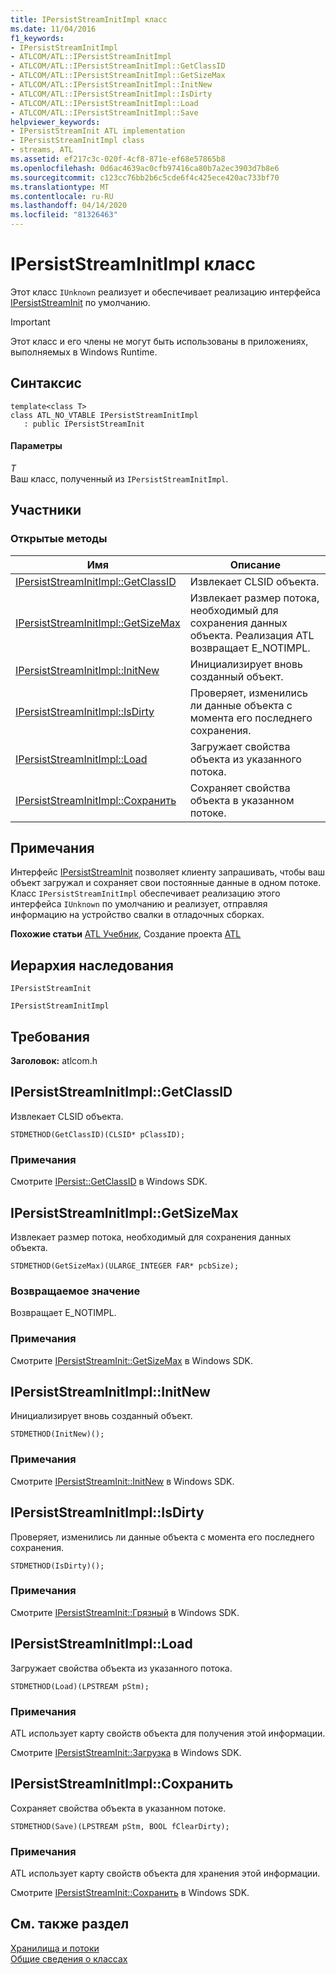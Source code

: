 ```yaml
---
title: IPersistStreamInitImpl класс
ms.date: 11/04/2016
f1_keywords:
- IPersistStreamInitImpl
- ATLCOM/ATL::IPersistStreamInitImpl
- ATLCOM/ATL::IPersistStreamInitImpl::GetClassID
- ATLCOM/ATL::IPersistStreamInitImpl::GetSizeMax
- ATLCOM/ATL::IPersistStreamInitImpl::InitNew
- ATLCOM/ATL::IPersistStreamInitImpl::IsDirty
- ATLCOM/ATL::IPersistStreamInitImpl::Load
- ATLCOM/ATL::IPersistStreamInitImpl::Save
helpviewer_keywords:
- IPersistStreamInit ATL implementation
- IPersistStreamInitImpl class
- streams, ATL
ms.assetid: ef217c3c-020f-4cf8-871e-ef68e57865b8
ms.openlocfilehash: 0d6ac4639ac0cfb97416ca80b7a2ec3903d7b8e6
ms.sourcegitcommit: c123cc76bb2b6c5cde6f4c425ece420ac733bf70
ms.translationtype: MT
ms.contentlocale: ru-RU
ms.lasthandoff: 04/14/2020
ms.locfileid: "81326463"
---
```

# <a name="ipersiststreaminitimpl-class"></a>IPersistStreamInitImpl класс

Этот класс `IUnknown` реализует и обеспечивает реализацию интерфейса [IPersistStreamInit](/windows/win32/api/ocidl/nn-ocidl-ipersiststreaminit) по умолчанию.

> [!IMPORTANT]
> Этот класс и его члены не могут быть использованы в приложениях, выполняемых в Windows Runtime.

## <a name="syntax"></a>Синтаксис

```
template<class T>
class ATL_NO_VTABLE IPersistStreamInitImpl
   : public IPersistStreamInit
```

#### <a name="parameters"></a>Параметры

*T*<br/>
Ваш класс, полученный из `IPersistStreamInitImpl`.

## <a name="members"></a>Участники

### <a name="public-methods"></a>Открытые методы

|Имя|Описание|
|----------|-----------------|
|[IPersistStreamInitImpl::GetClassID](#getclassid)|Извлекает CLSID объекта.|
|[IPersistStreamInitImpl::GetSizeMax](#getsizemax)|Извлекает размер потока, необходимый для сохранения данных объекта. Реализация ATL возвращает E_NOTIMPL.|
|[IPersistStreamInitImpl::InitNew](#initnew)|Инициализирует вновь созданный объект.|
|[IPersistStreamInitImpl::IsDirty](#isdirty)|Проверяет, изменились ли данные объекта с момента его последнего сохранения.|
|[IPersistStreamInitImpl::Load](#load)|Загружает свойства объекта из указанного потока.|
|[IPersistStreamInitImpl::Сохранить](#save)|Сохраняет свойства объекта в указанном потоке.|

## <a name="remarks"></a>Примечания

Интерфейс [IPersistStreamInit](/windows/win32/api/ocidl/nn-ocidl-ipersiststreaminit) позволяет клиенту запрашивать, чтобы ваш объект загружал и сохраняет свои постоянные данные в одном потоке. Класс `IPersistStreamInitImpl` обеспечивает реализацию этого интерфейса `IUnknown` по умолчанию и реализует, отправляя информацию на устройство свалки в отладочных сборках.

**Похожие статьи** [ATL Учебник](../../atl/active-template-library-atl-tutorial.md), Создание проекта [ATL](../../atl/reference/creating-an-atl-project.md)

## <a name="inheritance-hierarchy"></a>Иерархия наследования

`IPersistStreamInit`

`IPersistStreamInitImpl`

## <a name="requirements"></a>Требования

**Заголовок:** atlcom.h

## <a name="ipersiststreaminitimplgetclassid"></a><a name="getclassid"></a>IPersistStreamInitImpl::GetClassID

Извлекает CLSID объекта.

```
STDMETHOD(GetClassID)(CLSID* pClassID);
```

### <a name="remarks"></a>Примечания

Смотрите [IPersist::GetClassID](/windows/win32/api/objidl/nf-objidl-ipersist-getclassid) в Windows SDK.

## <a name="ipersiststreaminitimplgetsizemax"></a><a name="getsizemax"></a>IPersistStreamInitImpl::GetSizeMax

Извлекает размер потока, необходимый для сохранения данных объекта.

```
STDMETHOD(GetSizeMax)(ULARGE_INTEGER FAR* pcbSize);
```

### <a name="return-value"></a>Возвращаемое значение

Возвращает E_NOTIMPL.

### <a name="remarks"></a>Примечания

Смотрите [IPersistStreamInit::GetSizeMax](/windows/win32/api/ocidl/nf-ocidl-ipersiststreaminit-getsizemax) в Windows SDK.

## <a name="ipersiststreaminitimplinitnew"></a><a name="initnew"></a>IPersistStreamInitImpl::InitNew

Инициализирует вновь созданный объект.

```
STDMETHOD(InitNew)();
```

### <a name="remarks"></a>Примечания

Смотрите [IPersistStreamInit::InitNew](/windows/win32/api/ocidl/nf-ocidl-ipersiststreaminit-initnew) в Windows SDK.

## <a name="ipersiststreaminitimplisdirty"></a><a name="isdirty"></a>IPersistStreamInitImpl::IsDirty

Проверяет, изменились ли данные объекта с момента его последнего сохранения.

```
STDMETHOD(IsDirty)();
```

### <a name="remarks"></a>Примечания

Смотрите [IPersistStreamInit::Грязный](/windows/win32/api/ocidl/nf-ocidl-ipersiststreaminit-isdirty) в Windows SDK.

## <a name="ipersiststreaminitimplload"></a><a name="load"></a>IPersistStreamInitImpl::Load

Загружает свойства объекта из указанного потока.

```
STDMETHOD(Load)(LPSTREAM pStm);
```

### <a name="remarks"></a>Примечания

ATL использует карту свойств объекта для получения этой информации.

Смотрите [IPersistStreamInit::Загрузка](/windows/win32/api/ocidl/nf-ocidl-ipersiststreaminit-load) в Windows SDK.

## <a name="ipersiststreaminitimplsave"></a><a name="save"></a>IPersistStreamInitImpl::Сохранить

Сохраняет свойства объекта в указанном потоке.

```
STDMETHOD(Save)(LPSTREAM pStm, BOOL fClearDirty);
```

### <a name="remarks"></a>Примечания

ATL использует карту свойств объекта для хранения этой информации.

Смотрите [IPersistStreamInit::Сохранить](/windows/win32/api/ocidl/nf-ocidl-ipersiststreaminit-save) в Windows SDK.

## <a name="see-also"></a>См. также раздел

[Хранилища и потоки](/windows/win32/Stg/storages-and-streams)<br/>
[Общие сведения о классах](../../atl/atl-class-overview.md)
